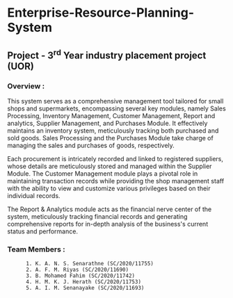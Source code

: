 # Enterprise-Resource-Planning-System
## Project - 3<sup>rd</sup> Year industry placement project (UOR)
### Overview :
<p>This system serves as a comprehensive management tool tailored for small shops and supermarkets, encompassing several key modules, namely Sales Processing, Inventory Management, Customer Management, Report and analytics, Supplier Management, and Purchases Module. It effectively maintains an inventory system, meticulously tracking both purchased and sold goods. Sales Processing and the Purchases Module take charge of managing the sales and purchases of goods, respectively.</p>

<p>Each procurement is intricately recorded and linked to registered suppliers, whose details are meticulously stored and managed within the Supplier Module. The Customer Management module plays a pivotal role in maintaining transaction records while providing the shop management staff with the ability to view and customize various privileges based on their individual records.</p>

<p>The Report & Analytics module acts as the financial nerve center of the system, meticulously tracking financial records and generating comprehensive reports for in-depth analysis of the business's current status and performance.</p>

### Team Members :

          1. K. A. N. S. Senarathne (SC/2020/11755)
          2. A. F. M. Riyas (SC/2020/11690)
          3. B. Mohamed Fahim (SC/2020/11742)
          4. H. M. K. J. Herath (SC/2020/11753)
          5. A. I. M. Senanayake (SC/2020/11693)
